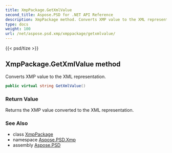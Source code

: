 ```yaml
---
title: XmpPackage.GetXmlValue
second_title: Aspose.PSD for .NET API Reference
description: XmpPackage method. Converts XMP value to the XML representation
type: docs
weight: 100
url: /net/aspose.psd.xmp/xmppackage/getxmlvalue/
---
```

{{< psd/tize >}}
## XmpPackage.GetXmlValue method

Converts XMP value to the XML representation.

```csharp
public virtual string GetXmlValue()
```

### Return Value

Returns the XMP value converted to the XML representation.

### See Also

* class [XmpPackage](../)
* namespace [Aspose.PSD.Xmp](../../../aspose.psd.xmp/)
* assembly [Aspose.PSD](../../../)


